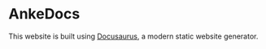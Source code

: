 # AnkeDocs

This website is built using [Docusaurus](https://docusaurus.io/), a modern static website generator.
